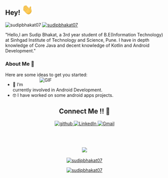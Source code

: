 ## Hey! <img src="https://github.com/ABSphreak/ABSphreak/blob/master/gifs/Hi.gif" width="35px">

<p align="left"> 
	<img src="https://komarev.com/ghpvc/?username=sudipbhakat07" alt="sudipbhakat07" /> 
	<a href="https://github.com/sudipbhakat07?tab=repositories"><img src="https://badges.pufler.dev/repos/sudipbhakat07" alt="sudipbhakat07" /> </a>
</p>

"Hello,I am Sudip Bhakat, a 3rd year student of B.E(Information Technology) at Sinhgad Institute of Technology and Science, Pune. I have in depth knowledge of Core Java and decent knowledge of Kotlin and Android Development."


### About Me 🚀
Here are some ideas to get you started:		
<img align="right" alt="GIF" src="https://miro.medium.com/max/875/1*Urc28sbnORGOW5oyohQ06g.gif" width="395px" />
- 🔭 I’m currently involved in Android Development.
- 🤓 I have worked on some android apps projects. 

<h2 align="center">Connect Me !! 🤝</h2> 

<p align="center">
<a href="https://github.com/sudipbhakat07" target="_blank">
<img src=https://img.shields.io/badge/github-%2324292e.svg?&style=for-the-badge&logo=github&logoColor=white alt=github style="margin-bottom: 5px;" />
</a>
<a href="https://www.linkedin.com/in/sudip-bhakat/" target="_blank">
<img alt="LinkedIn" src="https://img.shields.io/badge/linkedin%20-%230077B5.svg?&style=for-the-badge&logo=linkedin&logoColor=white"/>
</a>
<a href="mailto:sudipbhakat01@gmail.com">
<img alt="Gmail" src="https://img.shields.io/badge/Gmail-D14836?style=for-the-badge&logo=gmail&logoColor=white" />
</p> 


<br>

<br>
<p align="center"> <img src="https://onlylinks.pro/wp-content/uploads/2021/01/main-qimg-fa7b4bdc3b2f73e749e5c2c646d4ae13.gif" width="495px" /> </p>
<p align="center"> <img src="https://github-readme-stats.vercel.app/api?username=sudipbhakat07&show_icons=true" alt="sudipbhakat07" /> </p>
<p align="center"> <img src="https://github-readme-stats.vercel.app/api/top-langs/?username=sudipbhakat07&layout=compact" alt="sudipbhakat07" /> </p>
